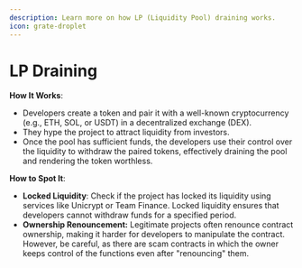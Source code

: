 ```yaml
---
description: Learn more on how LP (Liquidity Pool) draining works.
icon: grate-droplet
---
```


# LP Draining

**How It Works**:

* Developers create a token and pair it with a well-known cryptocurrency (e.g., ETH, SOL, or USDT) in a decentralized exchange (DEX).
* They hype the project to attract liquidity from investors.
* Once the pool has sufficient funds, the developers use their control over the liquidity to withdraw the paired tokens, effectively draining the pool and rendering the token worthless.

**How to Spot It**:

* **Locked Liquidity**: Check if the project has locked its liquidity using services like Unicrypt or Team Finance. Locked liquidity ensures that developers cannot withdraw funds for a specified period.
* **Ownership Renouncement:** Legitimate projects often renounce contract ownership, making it harder for developers to manipulate the contract. However, be careful, as there are scam contracts in which the owner keeps control of the functions even after "renouncing" them.
